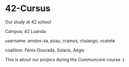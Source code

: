 # 42-Cursus
Our study at 42 school

Campus: 42 Luanda

username: amdos-sa, pzau, cramos, ctuiango, vcatete

coalition: Fénix-Dourada, Solaris, Aégis


This is about our projecs during the Communcore course :)
